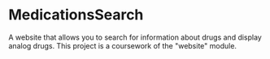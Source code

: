 # MedicationsSearch
A website that allows you to search for information about drugs and display analog drugs. This project is a coursework of the "website" module.
